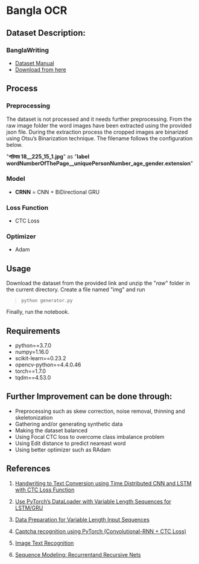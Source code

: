 # Bangla OCR


## Dataset Description:

### BanglaWriting
- [Dataset Manual](https://arxiv.org/pdf/2011.07499.pdf)
- [Download from here](https://data.mendeley.com/datasets/r43wkvdk4w/1)

## Process

### Preprocessing
The dataset is not processed and it needs further preprocessing. From the raw image folder the word images have been extracted using the provided json file. During the extraction process the cropped images are binarized using Otsu’s Binarization technique. The filename follows the configuration below.

"**পরিবার 18__225_15_1.jpg**" as "**label wordNumberOfThePage__uniquePersonNumber_age_gender.extension**"

### Model
- **CRNN** = CNN + BiDirectional GRU

### Loss Function
- CTC Loss

### Optimizer
- Adam

## Usage
Download the dataset from the provided link and unzip the "*raw*" folder in the current directory. Create a file named "img" and run
> ```python generator.py```

Finally, run the notebook.

## Requirements
- python==3.7.0
- numpy=1.16.0
- scikit-learn==0.23.2
- opencv-python==4.4.0.46
- torch==1.7.0
- tqdm==4.53.0


## Further Improvement can be done through:
- Preprocessing such as skew correction, noise removal, thinning and skeletonization
- Gathering and/or generating synthetic data 
- Making the dataset balanced
- Using Focal CTC loss to overcome class imbalance problem
- Using Edit distance to predict neareast word
- Using better optimizer such as RAdam


## References
1. [Handwriting to Text Conversion using Time Distributed CNN and LSTM with CTC Loss Function](https://towardsdatascience.com/handwriting-to-text-conversion-using-time-distributed-cnn-and-lstm-with-ctc-loss-function-a784dccc8ec3
)

2. [Use PyTorch’s DataLoader with Variable Length Sequences for LSTM/GRU](https://www.codefull.net/2018/11/use-pytorchs-dataloader-with-variable-length-sequences-for-lstm-gru/
)

3. [Data Preparation for Variable Length Input Sequences](https://machinelearningmastery.com/data-preparation-variable-length-input-sequences-sequence-prediction/
)

4. [Captcha recognition using PyTorch (Convolutional-RNN + CTC Loss)](https://www.youtube.com/watch?v=IcLEJB2pY2Y&t=3799s)

5. [Image Text Recognition](https://medium.com/analytics-vidhya/image-text-recognition-738a368368f5
)

6. [Sequence Modeling: Recurrentand Recursive Nets](https://www.deeplearningbook.org/contents/rnn.html)
